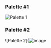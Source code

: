 ### Palette #1

![Palette 1](https://digitalsynopsis.com/wp-content/uploads/2019/11/color-schemes-palettes-10.png)

### Palette #2
![Palette 2](![image](https://user-images.githubusercontent.com/71418003/144824931-12a1940f-9ffe-4099-8597-2f1fcb459259.png)
